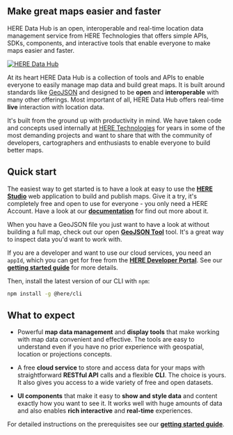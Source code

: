 ## Make great maps easier and faster

HERE Data Hub is an open, interoperable and real-time location data management service from HERE Technologies
that offers simple APIs, SDKs, components, and interactive tools
that enable everyone to make maps easier and faster.



[![HERE Data Hub](assets/images/studio.png)](assets/images/studio.png)

At its heart HERE Data Hub is a collection of tools and APIs to enable everyone to easily
manage map data and build great maps. It is built around standards like
[GeoJSON](http://geojson.org/) and designed to be **open** and **interoperable**
with many other offerings. Most important of all, HERE Data Hub offers
real-time **live** interaction with location data.

It's built from the ground up with productivity in mind. We have taken code and concepts used internally at
[HERE Technologies](https://www.here.com/) for years in some of the most demanding
projects and want to share that with the community of developers, cartographers and
enthusiasts to enable everyone to build better maps.


## Quick start

The easiest way to get started is to have a look at easy to use the **[HERE Studio](https://xyz.here.com/studio/)** web application to build and publish maps. Give it a try, it's completely free and open to use for everyone - you only need a HERE Account. Have a look at our
**[documentation](studio/index.md)** for find out more about it.

When you have a GeoJSON file you just want to have a look at without building a full map, check out our open **[GeoJSON Tool](viewer-tool/index.md)** tool. It's a great way to inspect data you'd want to work with.

If you are a developer and want to use our cloud services, you need an `appId`,
which you can get for free from the **[HERE Developer Portal](https://developer.here.com/)**.
See our **[getting started guide](getting-started.md)** for more details.

Then, install the latest version of our CLI with `npm`:

``` sh
npm install -g @here/cli
```

## What to expect

* Powerful **map data management** and **display tools** that make working with
  map data convenient and effective. The tools are easy to understand even if
  you have no prior experience with geospatial, location or projections concepts.

* A free **cloud service** to store and access data for your maps with
  straightforward **RESTful API** calls and a flexible **CLI**. The choice
  is yours. It also gives you access to a wide variety of free and open datasets.

* **UI components** that make it easy to **show and style data** and content exactly how
  you want to see it. It works well with huge amounts of data and also enables
  **rich interactive** and **real-time** experiences.

For detailed instructions on the prerequisites see our **[getting started guide](getting-started.md)**.
